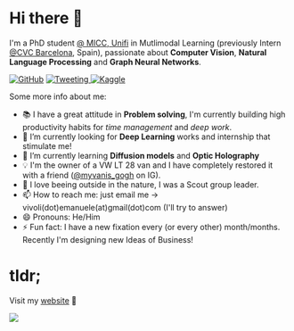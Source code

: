 # Hi there 👋

I'm a PhD student [@ MICC, Unifi](http://www.micc.unifi.it) in Mutlimodal Learning (previously Intern [@CVC Barcelona](http://www.cvc.uab.es), Spain), passionate about **Computer Vision**, **Natural Language Processing** and **Graph Neural Networks**.


[![GitHub](https://img.shields.io/badge/github-%23121011.svg?style=plastic&logo=github&logoColor=white)](https://www.github.com/emanuelevivoli)
[![Tweeting](https://img.shields.io/twitter/url/http/shields.io.svg?style=social)
](https://twitter.com/emanuelevivoli)
[![Kaggle](https://img.shields.io/badge/K-kaggle-blue.svg)](https://kaggle.com/emanuelevivoli)

Some more info about me:

- 📚 I have a great attitude in **Problem solving**, I'm currently building high productivity habits for *time management* and *deep work*.
- 🔭 I’m currently looking for **Deep Learning** works and internship that stimulate me!
- 🌱 I’m currently learning **Diffusion models** and **Optic Holography**
- 💡 I'm the owner of a VW LT 28 van and I have completely restored it with a friend ([@myvanis_gogh](https://www.instagram.com/myvanis_gogh/) on IG).
- 🌱 I love beeing outside in the nature, I was a Scout group leader.
- 📫 How to reach me: just email me -> vivoli(dot)emanuele(at)gmail(dot)com (I'll try to answer)
- 😄 Pronouns: He/Him
- ⚡ Fun fact: I have a new fixation every (or every other) month/months. Recently I'm designing new Ideas of Business! 

# tldr;

Visit my [website](https://emanuelevivoli.github.io) 🚀


[![](https://visitcount.itsvg.in/api?id=emanuelevivoli&label=Profile%20Views&color=0&icon=1&pretty=false)](https://visitcount.itsvg.in)
